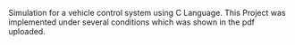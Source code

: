 Simulation for a vehicle control system using C Language. This Project was implemented under several conditions which was shown in the pdf uploaded.
